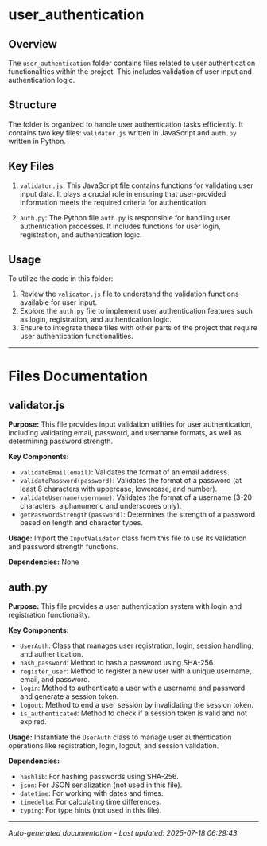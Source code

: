 # user_authentication

## Overview
The `user_authentication` folder contains files related to user authentication functionalities within the project. This includes validation of user input and authentication logic.

## Structure
The folder is organized to handle user authentication tasks efficiently. It contains two key files: `validator.js` written in JavaScript and `auth.py` written in Python.

## Key Files
1. `validator.js`: This JavaScript file contains functions for validating user input data. It plays a crucial role in ensuring that user-provided information meets the required criteria for authentication.
   
2. `auth.py`: The Python file `auth.py` is responsible for handling user authentication processes. It includes functions for user login, registration, and authentication logic.

## Usage
To utilize the code in this folder:
1. Review the `validator.js` file to understand the validation functions available for user input.
2. Explore the `auth.py` file to implement user authentication features such as login, registration, and authentication logic.
3. Ensure to integrate these files with other parts of the project that require user authentication functionalities.

---

# Files Documentation

## validator.js

**Purpose:** This file provides input validation utilities for user authentication, including validating email, password, and username formats, as well as determining password strength.

**Key Components:**
- `validateEmail(email)`: Validates the format of an email address.
- `validatePassword(password)`: Validates the format of a password (at least 8 characters with uppercase, lowercase, and number).
- `validateUsername(username)`: Validates the format of a username (3-20 characters, alphanumeric and underscores only).
- `getPasswordStrength(password)`: Determines the strength of a password based on length and character types.

**Usage:** Import the `InputValidator` class from this file to use its validation and password strength functions.

**Dependencies:** None

## auth.py

**Purpose:** This file provides a user authentication system with login and registration functionality.

**Key Components:**
- `UserAuth`: Class that manages user registration, login, session handling, and authentication.
- `hash_password`: Method to hash a password using SHA-256.
- `register_user`: Method to register a new user with a unique username, email, and password.
- `login`: Method to authenticate a user with a username and password and generate a session token.
- `logout`: Method to end a user session by invalidating the session token.
- `is_authenticated`: Method to check if a session token is valid and not expired.

**Usage:** Instantiate the `UserAuth` class to manage user authentication operations like registration, login, logout, and session validation.

**Dependencies:**
- `hashlib`: For hashing passwords using SHA-256.
- `json`: For JSON serialization (not used in this file).
- `datetime`: For working with dates and times.
- `timedelta`: For calculating time differences.
- `typing`: For type hints (not used in this file).

---
*Auto-generated documentation - Last updated: 2025-07-18 06:29:43*
